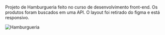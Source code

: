 Projeto de Hamburgueria feito no curso de desenvolvimento front-end. Os produtos foram buscados em uma API. O layout foi retirado do figma e está responsivo.

![Hamburgueria](https://user-images.githubusercontent.com/95235789/170589041-d3426c19-fb08-48a6-86f5-c2fa97a5a171.png)
